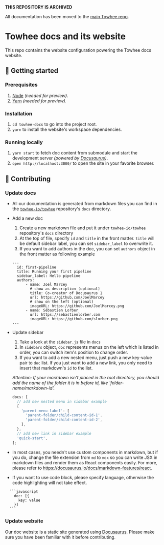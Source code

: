 **THIS REPOSITORY IS ARCHIVED**

All documentation has been moved to the [main Towhee repo](https://github.com/towhee-io/towhee/tree/main/docs).

# Towhee docs and its website

This repo contains the website configuration powering the Towhee docs website.

## 🚀 Getting started

### Prerequisites

1.  [Node](https://nodejs.org/en/download/) _(needed for preview)_.
2.  [Yarn](https://yarnpkg.com/lang/en/docs/install/) _(needed for preview)_.

### Installation

1.  `cd towhee-docs` to go into the project root.
1.  `yarn` to install the website's workspace dependencies.

### Running locally

1.  `yarn start` to fetch doc content from submodule and start the development server _(powered by [Docusaurus](https://v2.docusaurus.io))_.
2.  `open http://localhost:3000/` to open the site in your favorite browser.

## 👏 Contributing

### Update docs

- All our documentation is generated from markdown files you can find in the [`towhee-io/towhee`](https://github.com/towhee-io/towhee) repository's `docs` directory.

- Add a new doc

  1. Create a new markdown file and put it under `towhee-io/towhee` repository's `docs` directory
  2. At the top of file, specify `id` and `title` in the front matter. `title` will be default sidebar label, you can set `sidebar_label` to overwrite it.
  3. If you want to add authors in the doc, you can set `authors` object in the front matter as following example

  ```
  ---
    id: first-pipeline
    title: Running your first pipeline
    sidebar_label: Hello pipeline
    authors:
        - name: Joel Marcey
          # show as description (optional)
          title: Co-creator of Docusaurus 1
          url: https://github.com/JoelMarcey
          # show on the left (optional)
          imageURL: https://github.com/JoelMarcey.png
        - name: Sébastien Lorber
          url: https://sebastienlorber.com
          imageURL: https://github.com/slorber.png
  ---
  ```

- Update sidebar

  1. Take a look at the `sidebar.js` file in `docs`
  2. In `sidebars` object, `doc` represents menus on the left which is listed in order, you can switch item's position to change order.
  3. If you want to add a new nested menu, just push a new key-value pair to `doc` list. If you just want to add a new link, you only need to insert that markdown's `id` to the list.

  _Attention: If your markdown isn't placed in the root directory, you should add the name of the folder it is in before id, like 'folder-name/markdown-id'._

  ```javascript
  docs: [
    // add new nested menu in sidebar example
    {
      'parent-menu-label': [
        'parent-folder/child-content-id-1',
        'parent-folder/child-content-id-2',
      ],
    },
    // add new link in sidebar example
    'quick-start',
  ];
  ```

- In most cases, you needn't use custom components in markdown, but if you do, change the file extension from `md` to `mdx` so you can write JSX in markdown files and render them as React components easily. For more, please refer to https://docusaurus.io/docs/markdown-features/react.

- If you want to use code block, please specify language, otherwise the code highlighting will not take effect.

````
  ```javascript
    doc: [{
      key: value
    }]
  ```
````

### Update website

Our doc website is a static site generated using [Docusaurus](https://docusaurus.io/). Please make sure you have been familiar with it before contributing.
